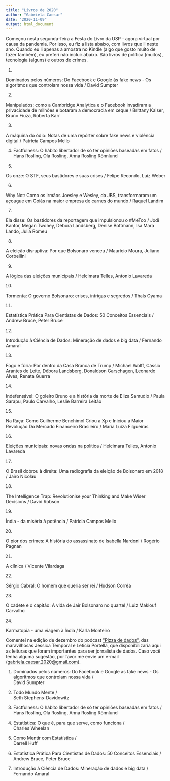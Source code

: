 ```yaml
---
title: "Livros de 2020"
author: "Gabriela Caesar"
date: "2020-11-09"
output: html_document
---
```


Começou nesta segunda-feira a Festa do Livro da USP - agora virtual por causa da pandemia. Por isso, eu fiz a lista abaixo, com livros que li neste ano. Quando eu li apenas a amostra no Kindle (algo que gosto muito de fazer também), eu preferi não incluir abaixo. São livros de política (muitos), tecnologia (alguns) e outros de crimes. 

1)
Dominados pelos números: Do Facebook e Google às fake news - Os algoritmos que controlam nossa vida / 
David Sumpter

2)
Manipulados: como a Cambridge Analytica e o Facebook invadiram a privacidade de milhões e botaram a democracia em xeque / 
Brittany Kaiser, Bruno Fiuza, Roberta Karr

3) 
A máquina do ódio: Notas de uma repórter sobre fake news e violência digital / 
Patrícia Campos Mello

4) Factfulness: O hábito libertador de só ter opiniões baseadas em fatos / 
Hans Rosling, Ola Rosling, Anna Rosling Rönnlund

5) 
Os onze: O STF, seus bastidores e suas crises / 
Felipe Recondo, Luiz Weber

6) 
Why Not: Como os irmãos Joesley e Wesley, da JBS, transformaram um açougue em Goiás na maior empresa de carnes do mundo / 
Raquel Landim

7)
Ela disse: Os bastidores da reportagem que impulsionou o #MeToo / 
Jodi Kantor, Megan Twohey, Débora Landsberg, Denise Bottmann, Isa Mara Lando, Julia Romeu

8)
A eleição disruptiva: Por que Bolsonaro venceu / 
Maurício Moura, Juliano Corbellini

9)
A lógica das eleições municipais / 
Helcimara Telles, Antonio Lavareda

10)
Tormenta: O governo Bolsonaro: crises, intrigas e segredos / 
Thaís Oyama

11)
Estatística Prática Para Cientistas de Dados: 50 Conceitos Essenciais / 
Andrew Bruce, Peter Bruce

12)
Introdução à Ciência de Dados: Mineração de dados e big data / 
Fernando Amaral

13)
Fogo e fúria: Por dentro da Casa Branca de Trump / 
Michael Wolff, Cássio Arantes de Leite, Débora Landsberg, Donaldson Garschagen, Leonardo Alves, Renata Guerra

14) 
Indefensável: O goleiro Bruno e a história da morte de Eliza Samudio / 
Paula Sarapu, Paulo Carvalho, Leslie Barreira Leitão 

15)
Na Raça: Como Guilherme Benchimol Criou a Xp e Iniciou a Maior Revolução Do Mercado Financeiro Brasileiro / 
Maria Luíza Filgueiras

16)
Eleições municipais: novas ondas na política / 
Helcimara Telles, Antonio Lavareda

17)
O Brasil dobrou à direita: Uma radiografia da eleição de Bolsonaro em 2018 / 
Jairo Nicolau

18)
The Intelligence Trap: Revolutionise your Thinking and Make Wiser Decisions / 
David Robson

19) 
Índia - da miséria à potência / 
Patrícia Campos Mello

20)
O pior dos crimes: A história do assassinato de Isabella Nardoni / 
Rogério Pagnan

21)
A clínica / 
Vicente Vilardaga

22)
Sérgio Cabral: O homem que queria ser rei / 
Hudson Corrêa

23)
O cadete e o capitão: A vida de Jair Bolsonaro no quartel / 
Luiz Maklouf Carvalho

24)
Karmatopia - uma viagem à Índia / 
Karla Monteiro


Comentei na edição de dezembro do podcast ["Pizza de dados"](https://pizzadedados.com/), das maravilhosas Jessica Temporal e Leticia Portella, que disponibilizaria aqui as leituras que foram importantes para ser jornalista de dados. Caso você tenha alguma sugestão, por favor me envie um e-mail (gabriela.caesar.2020@gmail.com).

1) Dominados pelos números: Do Facebook e Google às fake news - Os algoritmos que controlam nossa vida /    
David Sumpter

2) Todo Mundo Mente /     
Seth Stephens-Davidowitz

3) Factfulness: O hábito libertador de só ter opiniões baseadas em fatos /     
Hans Rosling, Ola Rosling, Anna Rosling Rönnlund

4) Estatística: O que é, para que serve, como funciona /    
Charles Wheelan

5) Como Mentir com Estatística /    
Darrell Huff

6) Estatística Prática Para Cientistas de Dados: 50 Conceitos Essenciais /    
Andrew Bruce, Peter Bruce

7) Introdução à Ciência de Dados: Mineração de dados e big data /    
Fernando Amaral

